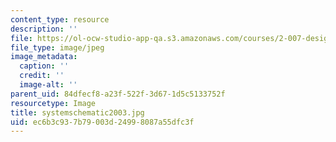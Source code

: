 ```yaml
---
content_type: resource
description: ''
file: https://ol-ocw-studio-app-qa.s3.amazonaws.com/courses/2-007-design-and-manufacturing-i-spring-2009/ec6b3c937b79003d24998087a55dfc3f_systemschematic2003.jpg
file_type: image/jpeg
image_metadata:
  caption: ''
  credit: ''
  image-alt: ''
parent_uid: 84dfecf8-a23f-522f-3d67-1d5c5133752f
resourcetype: Image
title: systemschematic2003.jpg
uid: ec6b3c93-7b79-003d-2499-8087a55dfc3f
---
```

